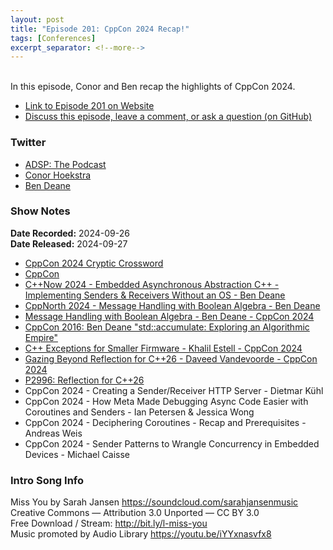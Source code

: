 ```yaml
---
layout: post
title: "Episode 201: CppCon 2024 Recap!"
tags: [Conferences]
excerpt_separator: <!--more-->
---
```


<div id="buzzsprout-player-15824759"></div><script src="https://www.buzzsprout.com/1501960/episodes/15824759-episode-201-cppcon-2024-recap.js?container_id=buzzsprout-player-15824759&player=small" type="text/javascript" charset="utf-8"></script>

<br>In this episode, Conor and Ben recap the highlights of CppCon 2024.

<!--more-->

* [Link to Episode 201 on Website](https://adspthepodcast.com/2024/09/27/Episode-201.html)
* [Discuss this episode, leave a comment, or ask a question (on GitHub)](https://github.com/codereport/adsp2/discussions/100)

### Twitter
 
* [ADSP: The Podcast](https://twitter.com/adspthepodcast)
* [Conor Hoekstra](https://twitter.com/code_report)
* [Ben Deane](https://x.com/ben_deane)

### Show Notes

**Date Recorded:** 2024-09-26 <br>
**Date Released:** 2024-09-27

* [CppCon 2024 Cryptic Crossword](https://crosshare.org/crosswords/cy5q23aGAhbf4eBnxgHK/cppcon-2024)
* [CppCon](https://cppcon.org/)
* [C++Now 2024 - Embedded Asynchronous Abstraction C++ - Implementing Senders & Receivers Without an OS - Ben Deane](https://www.youtube.com/watch?v=eI5b-q4K9vo)
* [CppNorth 2024 - Message Handling with Boolean Algebra - Ben Deane](https://www.youtube.com/watch?v=UOIwSXy3J9U)
* [Message Handling with Boolean Algebra - Ben Deane - CppCon 2024](https://www.youtube.com/watch?v=-q9Omkhl62I)
* [CppCon 2016: Ben Deane "std::accumulate: Exploring an Algorithmic Empire"](https://www.youtube.com/watch?v=B6twozNPUoA)
* [C++ Exceptions for Smaller Firmware - Khalil Estell - CppCon 2024](https://www.youtube.com/watch?v=bY2FlayomlE)
* [Gazing Beyond Reflection for C++26 - Daveed Vandevoorde - CppCon 2024](https://www.youtube.com/watch?v=wpjiowJW2ks)
* [P2996: Reflection for C++26](https://www.open-std.org/jtc1/sc22/wg21/docs/papers/2023/p2996r0.html)
* CppCon 2024 - Creating a Sender/Receiver HTTP Server - Dietmar Kühl
* CppCon 2024 - How Meta Made Debugging Async Code Easier with Coroutines and Senders - Ian Petersen & Jessica Wong
* CppCon 2024 - Deciphering Coroutines - Recap and Prerequisites - Andreas Weis
* CppCon 2024 - Sender Patterns to Wrangle Concurrency in Embedded Devices - Michael Caisse

### Intro Song Info
 
Miss You by Sarah Jansen https://soundcloud.com/sarahjansenmusic<br>
Creative Commons — Attribution 3.0 Unported — CC BY 3.0<br>
Free Download / Stream: http://bit.ly/l-miss-you<br>
Music promoted by Audio Library https://youtu.be/iYYxnasvfx8<br>
